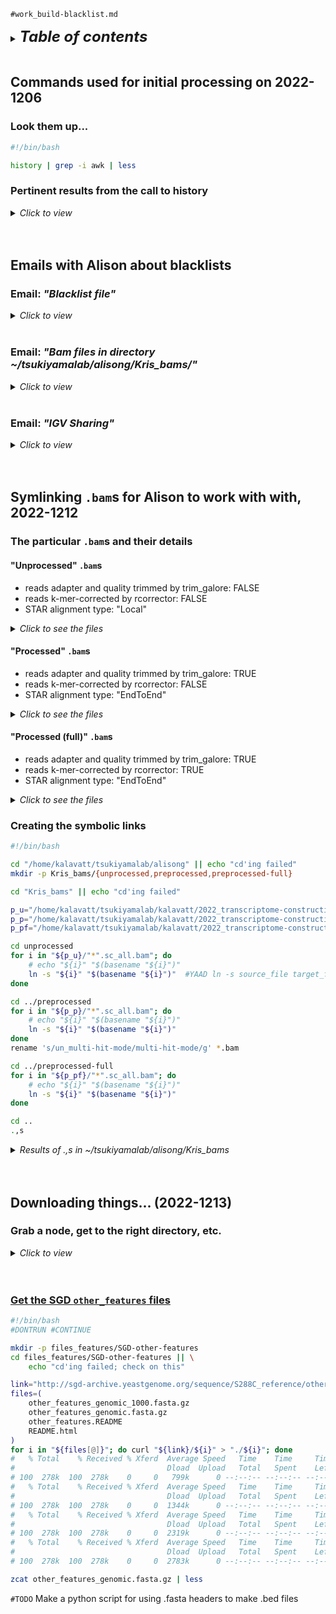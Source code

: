 
`#work_build-blacklist.md`

<details>
<summary><b><font size="+2"><i>Table of contents</i></font></b></summary>
<!-- MarkdownTOC -->

1. [Commands used for initial processing on 2022-1206](#commands-used-for-initial-processing-on-2022-1206)
	1. [Look them up...](#look-them-up)
	1. [Pertinent results from the call to history](#pertinent-results-from-the-call-to-history)
1. [Emails with Alison about blacklists](#emails-with-alison-about-blacklists)
	1. [Email: *"Blacklist file"*](#email-blacklist-file)
		1. [1: Alison → me `Monday, December 5, 2022 3:45 PM`](#1-alison-%E2%86%92-me-monday-december-5-2022-345-pm)
		1. [2: Me → Alison `Monday, December 5, 2022 at 4:05 PM`](#2-me-%E2%86%92-alison-monday-december-5-2022-at-405-pm)
		1. [3: Me → Alison `Tuesday, December 6, 2022 at 11:10 AM`](#3-me-%E2%86%92-alison-tuesday-december-6-2022-at-1110-am)
		1. [4: Me → Alison `Tuesday, December 6, 2022 11:16 AM`](#4-me-%E2%86%92-alison-tuesday-december-6-2022-1116-am)
		1. [5: Alison → me `Tuesday, December 6, 2022 11:44 AM`](#5-alison-%E2%86%92-me-tuesday-december-6-2022-1144-am)
		1. [*Note fr/Alison on what to blacklist and what to not*](#note-fralison-on-what-to-blacklist-and-what-to-not)
		1. [6: Me → Alison `Tuesday, December 6, 2022 at 11:47 AM`](#6-me-%E2%86%92-alison-tuesday-december-6-2022-at-1147-am)
		1. [7: Me → Alison `Tuesday, December 6, 2022 3:34 PM`](#7-me-%E2%86%92-alison-tuesday-december-6-2022-334-pm)
		1. [8: Alison → me `Wednesday, December 7, 2022 at 12:20 PM`](#8-alison-%E2%86%92-me-wednesday-december-7-2022-at-1220-pm)
		1. [9: Me → Alison `Wednesday, December 7, 2022 at 12:31 PM`](#9-me-%E2%86%92-alison-wednesday-december-7-2022-at-1231-pm)
		1. [10: Me → Alison `Wednesday, December 7, 2022 at 12:39 PM`](#10-me-%E2%86%92-alison-wednesday-december-7-2022-at-1239-pm)
	1. [Email: *"Bam files in directory ~/tsukiyamalab/alisong/Kris_bams/"*](#email-bam-files-in-directory-~tsukiyamalabalisongkris_bams)
		1. [1: Me → Alison `Monday, December 12, 2022 3:27 PM`](#1-me-%E2%86%92-alison-monday-december-12-2022-327-pm)
		1. [2: Alison → Me `Monday, December 12, 2022 3:42 PM`](#2-alison-%E2%86%92-me-monday-december-12-2022-342-pm)
	1. [Email: *"IGV Sharing"*](#email-igv-sharing)
		1. [1: Alison → me `Wednesday, November 23, 2022 at 4:41 PM`](#1-alison-%E2%86%92-me-wednesday-november-23-2022-at-441-pm)
1. [Symlinking `.bam`s for Alison to work with with, 2022-1212](#symlinking-bams-for-alison-to-work-with-with-2022-1212)
	1. [The particular `.bam`s and their details](#the-particular-bams-and-their-details)
		1. ["Unprocessed" `.bam`s](#unprocessed-bams)
		1. ["Processed" `.bam`s](#processed-bams)
		1. ["Processed \(full\)" `.bam`s](#processed-full-bams)
	1. [Creating the symbolic links](#creating-the-symbolic-links)
1. [Downloading things... \(2022-1213\)](#downloading-things-2022-1213)
	1. [Grab a node, get to the right directory, etc.](#grab-a-node-get-to-the-right-directory-etc)
	1. [Get the SGD `other_features` files](#get-the-sgd-other_features-files)

<!-- /MarkdownTOC -->
</details>
<br />

<a id="commands-used-for-initial-processing-on-2022-1206"></a>
## Commands used for initial processing on 2022-1206
<a id="look-them-up"></a>
### Look them up...
```bash
#!/bin/bash

history | grep -i awk | less
```

<a id="pertinent-results-from-the-call-to-history"></a>
### Pertinent results from the call to history
<details>
<summary><i>Click to view</i></summary>

```txt
32894  2022-12-06 10:49:49 cat gene_names.txt | awk -F '\t' '{ print $9 }'
32895  2022-12-06 10:50:31 cat gene_names.txt | awk -F '\t' '{ print $9 }' > gene_names.ID-field.txt
32898  2022-12-06 10:51:58 cat feature_names.ID-field.txt | awk -F ';' '{ print $2 }'
32899  2022-12-06 10:52:11 cat feature_names.ID-field.txt | awk -F ';' '{ print $2 }' | grep -v "Name="
32900  2022-12-06 10:53:17 cat feature_names.ID-field.txt | awk -F ';' '{ print $2 }' | grep -v "Name=" -
32922  2022-12-06 11:01:39 cat KA.other_features_genomic.names.ID-field.txt | awk -F ';' '{ print $2 }' | sed 's/Name=//' | head
32923  2022-12-06 11:03:18 cat KA.other_features_genomic.names.ID-field.txt | awk -F ';' '{ print $2 }' | sed 's/Name=//' | sort | uniq -c > KA.other_feature
```
</details>
<br />
<br />

<a id="emails-with-alison-about-blacklists"></a>
## Emails with Alison about blacklists
<a id="email-blacklist-file"></a>
### Email: *"Blacklist file"*
<details>
<summary><i>Click to view</i></summary>

<a id="1-alison-%E2%86%92-me-monday-december-5-2022-345-pm"></a>
#### 1: Alison → me `Monday, December 5, 2022 3:45 PM`
Hi Kris - 

You can find the .gff file for other genomics regions in `~/tsukiyamalab/alisong/annotation_files/other_regions` I downloaded the .fasta file from sgd, and then mapped it to the reference using gmap. The gff needs to be filtered to pick out the black list regions. We don't want to blacklist origins of replication or centromeres for example. Everything is labeled pretty clearly so I would just run a few quick awk scripts to filter, but I'm sure their are other ways too. Let know if you have any questions or issues. 

Here is the source for the fasta:  
[http://sgd-archive.yeastgenome.org/sequence/S288C_reference/other_features/](http://sgd-archive.yeastgenome.org/sequence/S288C_reference/other_features/)

Alison

<a id="2-me-%E2%86%92-alison-monday-december-5-2022-at-405-pm"></a>
#### 2: Me → Alison `Monday, December 5, 2022 at 4:05 PM`
Thanks, this is great!

<a id="3-me-%E2%86%92-alison-tuesday-december-6-2022-at-1110-am"></a>
#### 3: Me → Alison `Tuesday, December 6, 2022 at 11:10 AM`
Hi Alison,
 
It looks like there are 850 unique `Name=Something` features in the .gff file. Is there a quick way for me to know which to include in the blacklist and which to not? No rush at all. You can see the unique elements in `~/tsukiyamalab/alisong/annotation_files/other_regions/KA.other_features_genomic.sort-uniq-tally.txt`.
 
Also, do you think that blacklisting the telomeric repeats in this file will be enough to prevent the weird Trinity annotations we see in telomeric regions, or should we go with a complete 10-kb blacklisting of the starts and ends of chromosomes? Or perhaps both?
 
Thanks,  
Kris

<a id="4-me-%E2%86%92-alison-tuesday-december-6-2022-1116-am"></a>
#### 4: Me → Alison `Tuesday, December 6, 2022 11:16 AM`
Ah—-I temporarily forgot about Christine’s telomere annotations. I think they’re from the UCSC table browser. If they look reasonable, perhaps we can just use those in place of blanket 10-kb blacklistings...

<a id="5-alison-%E2%86%92-me-tuesday-december-6-2022-1144-am"></a>
#### 5: Alison → me `Tuesday, December 6, 2022 11:44 AM`
Hi Kris - 

Here are some notes on those region names. Let me know if you have any questions. 

Alison

<a id="note-fralison-on-what-to-blacklist-and-what-to-not"></a>
#### *Note fr/Alison on what to blacklist and what to not*
```txt
Region names. How I think we should deal with each category of region as based on how the name starts: 

ARS - Autonomously Replicating Sequence, aka origin of replication, don’t blacklist

CEN - centromere, don’t blacklist

HML/HMR - silent mating type cassette array, don’t blacklist

MATALPHA - mating type locus. We use mata instead of mat@ so this can be blacklisted. Maybe ask Toshi if it is worth adjusting the reference to the correct mating type. He will probably say no.

NTS - Non-transcribed region of the rDNA repeat, probably depleted by depletion probes but can blacklist

ORI - mitochondrial origin of replication, don’t need to blacklist

RE301 - recombination enhancer, don’t blacklist

TEL - telomere, use Christine’s

VDE - intein encoding region, don’t blacklist

Y - every yeast chromosome named as Y (yeast) A-P (chromosome 1-16, with 1 being A, and 16 being P) and L or R (left or right of centromere). Fairly sure these are all long terminal repeats of some kind and should be blacklisted.
```

<a id="6-me-%E2%86%92-alison-tuesday-december-6-2022-at-1147-am"></a>
#### 6: Me → Alison `Tuesday, December 6, 2022 at 11:47 AM`

Very clear, thanks!

<a id="7-me-%E2%86%92-alison-tuesday-december-6-2022-334-pm"></a>
#### 7: Me → Alison `Tuesday, December 6, 2022 3:34 PM`

Hi Alison,
 
This is just a rough-draft thought we can talk about when you’re back in the lab: I feel a little frightened or wary to blacklist all the LTRs since they and other REs (repetitive elements) make up parts of some genes, especially lncRNA-coding ones, and some other features like TFBS. (At least, that’s the case for mammals; I’m not up on the bio of REs in yeast, so correct me if this is incorrect.) Although I don’t know, I’m thinking that it could affect the transcripts that we build at those particular genes and features with Trinity.
 
Also, forgive my ignorance, but is Ty1 a specific RE or is it a class of REs containing a bunch of individually named REs?
 
Thanks,  
Kris

<a id="8-alison-%E2%86%92-me-wednesday-december-7-2022-at-1220-pm"></a>
#### 8: Alison → me `Wednesday, December 7, 2022 at 12:20 PM`

Thinking about this more, I think it's reasonable to make the least conservative blacklist, use that and then only go more aggressive if there are still issues a more extensive blacklist could fix. 

Alison

<a id="9-me-%E2%86%92-alison-wednesday-december-7-2022-at-1231-pm"></a>
#### 9: Me → Alison `Wednesday, December 7, 2022 at 12:31 PM`

By most conservative, do you mean all telomere regions in the file from Christine plus the stuff associated with “Y” as mentioned in the .rtf file you sent? (And possibly mat@ too?)

```txt
Y - every yeast chromosome named as Y (yeast) A-P (chromosome 1-16, with 1 being A, and 16 being P) and L or R (left or right of centromere). Fairly sure these are all long terminal repeats of some kind and should be blacklisted.
```

<a id="10-me-%E2%86%92-alison-wednesday-december-7-2022-at-1239-pm"></a>
#### 10: Me → Alison `Wednesday, December 7, 2022 at 12:39 PM`

For a least conservative version, I think we’d be good to start with just the telomere regions in Christine’s file (also, we need to confirm the source of this file and how it was generated--my initial work suggests it’s from the UCSC table browser, but I’m not yet certain about that).
 
For a more conservative version, I think we’d be good to try the regions in Christine’s file, Ty1-* sequences, and telomeric-repeat sequences.
 
For a very conservative version, I think we’d be good to try the above plus all other LTRs (or whatever each “Y” feature is).
 
In IGV, do you see any out-of-place spikes in 4tU-seq signal that look like they could be the result of non-specific alignment?
</details>
<br />

<a id="email-bam-files-in-directory-~tsukiyamalabalisongkris_bams"></a>
### Email: *"Bam files in directory ~/tsukiyamalab/alisong/Kris_bams/"*
<details>
<summary><i>Click to view</i></summary>

<a id="1-me-%E2%86%92-alison-monday-december-12-2022-327-pm"></a>
#### 1: Me → Alison `Monday, December 12, 2022 3:27 PM`
Hi Alison,

I created a subdirectory in your directory called 'Kris_bams/' ('~/tsukiyamalab/alisong/Kris_bams/'). Inside 'Kris_bams/', you can find symlinks to all of the relevant (and less or not relevant) bams.

In 'Kris_bams/', the bams are subdivided into three subdirectories:
- unprocessed/
- preprocessed/
- preprocessed-full/

On "unprocessed" bams...
- reads adapter- and quality-trimmed by trim_galore: FALSE
- reads k-mer-corrected by rcorrector: FALSE
- STAR alignment type: "Local" (allows "soft clipping")

On "preprocessed" bams...
- reads adapter- and quality-trimmed by trim_galore: TRUE
- reads k-mer-corrected by rcorrector: FALSE
- STAR alignment type: "EndToEnd" (doesn't allow "soft clipping")

On "preprocessed (full)" bams...
- reads adapter- and quality-trimmed by trim_galore: TRUE
- reads k-mer-corrected by rcorrector: TRUE
- STAR alignment type: "EndToEnd" (doesn't allow "soft clipping")

Within each of these subdirectories, you'll find bams for...
- 5781_G1_IN
- 5781_G1_IP
- 5781_Q_IN
- 5781_Q_IP
- 5782_G1_IN
- 5782_G1_IP
- 5782_Q_IN
- 5782_Q_IP

There are four of each kind
- multi-hit-mode_1000: Up to 1000 alignments are allowed/retained for a given read
- multi-hit-mode_100: Up to 100 alignments are allowed/retained for a given read
- multi-hit-mode_10: Up to 10 alignments are allowed/retained for a given read
- multi-hit-mode_1: Only 1 alignment are allowed/retained for a given read (standard; basically, "multi-hit mode" was off)

I'd start with making bigwig, etc. files for "unprocessed", "preprocessed", and "preprocessed (full)" 5781_Q_IP multi-hit-mode_1 bams (three samples). From there, you could branch out to 5782_Q_IP multi-hit-mode_1 bams (another three samples). Then maybe the same for Q_IN (another six samples)?

From there, maybe try 5781_Q_{IP,IN} multi-hit-mode_1000 and 5782_Q_{IP,IN} multi-hit-mode_1000 bams (twelve samples) to see where all the multimappers go (e.g., are they going to Ty elements?)

Thanks,  
Kris

P.S. Symbolic links stuff:
 
General pattern: `ln -s source_file target_file`
 
For example, here’s how I quickly symlinked the files to, e.g., 'Kris_bams/preprocessed-full/'
```bash
#!/bin/bash
#DONTRUN
 
pwd
# /home/kalavatt/tsukiyamalab/alisong/Kris_bams/preprocessed-full
 
p_pf="/home/kalavatt/tsukiyamalab/kalavatt/2022_transcriptome-construction/results/2022-1201/files_processed-full/bam_trim-rcor-cor_split/EndToEnd"
for i in "${p_pf}/"*".sc_all.bam"; do
       echo "Working with ${i}"
       # echo "${i}" "$(basename "${i}")"  # Test things before actually running the command
       ln -s "${i}" "$(basename "${i}")"  # Run the command when things look reasonable
       echo ""
done
```

<a id="2-alison-%E2%86%92-me-monday-december-12-2022-342-pm"></a>
#### 2: Alison → Me `Monday, December 12, 2022 3:42 PM`
Awesome! Thank you so much!

Alison
</details>
<br />

<a id="email-igv-sharing"></a>
### Email: *"IGV Sharing"*
<a id="1-alison-%E2%86%92-me-wednesday-november-23-2022-at-441-pm"></a>
<details>
<summary><i>Click to view</i></summary>

<a id="1-alison-%E2%86%92-me-wednesday-november-23-2022-at-441-pm"></a>
#### 1: Alison → me `Wednesday, November 23, 2022 at 4:41 PM`
Hi Kris - 

I have made a folder where we can easily create IGV sessions to share and compare annotation. 

It can be found at:  
`~/tsukiyamalab/alisong/Kris_IGV_Sharing`

If you go to IGV and then go file, open session, you can open the .xml file with the bigwigs and annotation files I have loaded. You could also save a new xml file with additional files, focused on a certain region or with a particular scaling. Please note all bigwigs/bams/annotation files that you want to save within a session need to be within the same folder for the .xml file to work. I made a simple one with just Q, but I imagine this folder filling up with stuff as we continue to work. Feel free to copy stuff into that folder for ease. I assume none of these files will be particularly large so duplicates should have a negligible effect on storage costs. 

Enjoy your Thanksgiving!

Alison
</details>
<br />
<br />

<a id="symlinking-bams-for-alison-to-work-with-with-2022-1212"></a>
## Symlinking `.bam`s for Alison to work with with, 2022-1212
<a id="the-particular-bams-and-their-details"></a>
### The particular `.bam`s and their details
<a id="unprocessed-bams"></a>
#### "Unprocessed" `.bam`s
- reads adapter and quality trimmed by trim_galore: FALSE
- reads k-mer-corrected by rcorrector: FALSE
- STAR alignment type: "Local"

<details>
<summary><i>Click to see the files</i></summary>

```txt
/home/kalavatt/tsukiyamalab/kalavatt/2022_transcriptome-construction/results/2022-1201/files_unprocessed/bam_split/Local/5781_G1_IN_merged.un_multi-hit-mode_1000_Local.Aligned.sortedByCoord.out.sc_all.bam
/home/kalavatt/tsukiyamalab/kalavatt/2022_transcriptome-construction/results/2022-1201/files_unprocessed/bam_split/Local/5781_G1_IN_merged.un_multi-hit-mode_100_Local.Aligned.sortedByCoord.out.sc_all.bam
/home/kalavatt/tsukiyamalab/kalavatt/2022_transcriptome-construction/results/2022-1201/files_unprocessed/bam_split/Local/5781_G1_IN_merged.un_multi-hit-mode_10_Local.Aligned.sortedByCoord.out.sc_all.bam
/home/kalavatt/tsukiyamalab/kalavatt/2022_transcriptome-construction/results/2022-1201/files_unprocessed/bam_split/Local/5781_G1_IN_merged.un_multi-hit-mode_1_Local.Aligned.sortedByCoord.out.sc_all.bam
/home/kalavatt/tsukiyamalab/kalavatt/2022_transcriptome-construction/results/2022-1201/files_unprocessed/bam_split/Local/5781_G1_IP_merged.un_multi-hit-mode_1000_Local.Aligned.sortedByCoord.out.sc_all.bam
/home/kalavatt/tsukiyamalab/kalavatt/2022_transcriptome-construction/results/2022-1201/files_unprocessed/bam_split/Local/5781_G1_IP_merged.un_multi-hit-mode_100_Local.Aligned.sortedByCoord.out.sc_all.bam
/home/kalavatt/tsukiyamalab/kalavatt/2022_transcriptome-construction/results/2022-1201/files_unprocessed/bam_split/Local/5781_G1_IP_merged.un_multi-hit-mode_10_Local.Aligned.sortedByCoord.out.sc_all.bam
/home/kalavatt/tsukiyamalab/kalavatt/2022_transcriptome-construction/results/2022-1201/files_unprocessed/bam_split/Local/5781_G1_IP_merged.un_multi-hit-mode_1_Local.Aligned.sortedByCoord.out.sc_all.bam
/home/kalavatt/tsukiyamalab/kalavatt/2022_transcriptome-construction/results/2022-1201/files_unprocessed/bam_split/Local/5781_Q_IN_merged.un_multi-hit-mode_1000_Local.Aligned.sortedByCoord.out.sc_all.bam
/home/kalavatt/tsukiyamalab/kalavatt/2022_transcriptome-construction/results/2022-1201/files_unprocessed/bam_split/Local/5781_Q_IN_merged.un_multi-hit-mode_100_Local.Aligned.sortedByCoord.out.sc_all.bam
/home/kalavatt/tsukiyamalab/kalavatt/2022_transcriptome-construction/results/2022-1201/files_unprocessed/bam_split/Local/5781_Q_IN_merged.un_multi-hit-mode_10_Local.Aligned.sortedByCoord.out.sc_all.bam
/home/kalavatt/tsukiyamalab/kalavatt/2022_transcriptome-construction/results/2022-1201/files_unprocessed/bam_split/Local/5781_Q_IN_merged.un_multi-hit-mode_1_Local.Aligned.sortedByCoord.out.sc_all.bam
/home/kalavatt/tsukiyamalab/kalavatt/2022_transcriptome-construction/results/2022-1201/files_unprocessed/bam_split/Local/5781_Q_IP_merged.un_multi-hit-mode_1000_Local.Aligned.sortedByCoord.out.sc_all.bam
/home/kalavatt/tsukiyamalab/kalavatt/2022_transcriptome-construction/results/2022-1201/files_unprocessed/bam_split/Local/5781_Q_IP_merged.un_multi-hit-mode_100_Local.Aligned.sortedByCoord.out.sc_all.bam
/home/kalavatt/tsukiyamalab/kalavatt/2022_transcriptome-construction/results/2022-1201/files_unprocessed/bam_split/Local/5781_Q_IP_merged.un_multi-hit-mode_10_Local.Aligned.sortedByCoord.out.sc_all.bam
/home/kalavatt/tsukiyamalab/kalavatt/2022_transcriptome-construction/results/2022-1201/files_unprocessed/bam_split/Local/5781_Q_IP_merged.un_multi-hit-mode_1_Local.Aligned.sortedByCoord.out.sc_all.bam
/home/kalavatt/tsukiyamalab/kalavatt/2022_transcriptome-construction/results/2022-1201/files_unprocessed/bam_split/Local/5782_G1_IN_merged.un_multi-hit-mode_1000_Local.Aligned.sortedByCoord.out.sc_all.bam
/home/kalavatt/tsukiyamalab/kalavatt/2022_transcriptome-construction/results/2022-1201/files_unprocessed/bam_split/Local/5782_G1_IN_merged.un_multi-hit-mode_100_Local.Aligned.sortedByCoord.out.sc_all.bam
/home/kalavatt/tsukiyamalab/kalavatt/2022_transcriptome-construction/results/2022-1201/files_unprocessed/bam_split/Local/5782_G1_IN_merged.un_multi-hit-mode_10_Local.Aligned.sortedByCoord.out.sc_all.bam
/home/kalavatt/tsukiyamalab/kalavatt/2022_transcriptome-construction/results/2022-1201/files_unprocessed/bam_split/Local/5782_G1_IN_merged.un_multi-hit-mode_1_Local.Aligned.sortedByCoord.out.sc_all.bam
/home/kalavatt/tsukiyamalab/kalavatt/2022_transcriptome-construction/results/2022-1201/files_unprocessed/bam_split/Local/5782_G1_IP_merged.un_multi-hit-mode_1000_Local.Aligned.sortedByCoord.out.sc_all.bam
/home/kalavatt/tsukiyamalab/kalavatt/2022_transcriptome-construction/results/2022-1201/files_unprocessed/bam_split/Local/5782_G1_IP_merged.un_multi-hit-mode_100_Local.Aligned.sortedByCoord.out.sc_all.bam
/home/kalavatt/tsukiyamalab/kalavatt/2022_transcriptome-construction/results/2022-1201/files_unprocessed/bam_split/Local/5782_G1_IP_merged.un_multi-hit-mode_10_Local.Aligned.sortedByCoord.out.sc_all.bam
/home/kalavatt/tsukiyamalab/kalavatt/2022_transcriptome-construction/results/2022-1201/files_unprocessed/bam_split/Local/5782_G1_IP_merged.un_multi-hit-mode_1_Local.Aligned.sortedByCoord.out.sc_all.bam
/home/kalavatt/tsukiyamalab/kalavatt/2022_transcriptome-construction/results/2022-1201/files_unprocessed/bam_split/Local/5782_Q_IN_merged.un_multi-hit-mode_1000_Local.Aligned.sortedByCoord.out.sc_all.bam
/home/kalavatt/tsukiyamalab/kalavatt/2022_transcriptome-construction/results/2022-1201/files_unprocessed/bam_split/Local/5782_Q_IN_merged.un_multi-hit-mode_100_Local.Aligned.sortedByCoord.out.sc_all.bam
/home/kalavatt/tsukiyamalab/kalavatt/2022_transcriptome-construction/results/2022-1201/files_unprocessed/bam_split/Local/5782_Q_IN_merged.un_multi-hit-mode_10_Local.Aligned.sortedByCoord.out.sc_all.bam
/home/kalavatt/tsukiyamalab/kalavatt/2022_transcriptome-construction/results/2022-1201/files_unprocessed/bam_split/Local/5782_Q_IN_merged.un_multi-hit-mode_1_Local.Aligned.sortedByCoord.out.sc_all.bam
/home/kalavatt/tsukiyamalab/kalavatt/2022_transcriptome-construction/results/2022-1201/files_unprocessed/bam_split/Local/5782_Q_IP_merged.un_multi-hit-mode_1000_Local.Aligned.sortedByCoord.out.sc_all.bam
/home/kalavatt/tsukiyamalab/kalavatt/2022_transcriptome-construction/results/2022-1201/files_unprocessed/bam_split/Local/5782_Q_IP_merged.un_multi-hit-mode_100_Local.Aligned.sortedByCoord.out.sc_all.bam
/home/kalavatt/tsukiyamalab/kalavatt/2022_transcriptome-construction/results/2022-1201/files_unprocessed/bam_split/Local/5782_Q_IP_merged.un_multi-hit-mode_10_Local.Aligned.sortedByCoord.out.sc_all.bam
/home/kalavatt/tsukiyamalab/kalavatt/2022_transcriptome-construction/results/2022-1201/files_unprocessed/bam_split/Local/5782_Q_IP_merged.un_multi-hit-mode_1_Local.Aligned.sortedByCoord.out.sc_all.bam
```
</details>

<a id="processed-bams"></a>
#### "Processed" `.bam`s
- reads adapter and quality trimmed by trim_galore: TRUE
- reads k-mer-corrected by rcorrector: FALSE
- STAR alignment type: "EndToEnd"

<details>
<summary><i>Click to see the files</i></summary>

```txt
/home/kalavatt/tsukiyamalab/kalavatt/2022_transcriptome-construction/results/2022-1201/files_processed/bam_trim_split/EndToEnd/5781_G1_IN_merged.trim.un_multi-hit-mode_1000_EndToEnd.Aligned.sortedByCoord.out.sc_all.bam
/home/kalavatt/tsukiyamalab/kalavatt/2022_transcriptome-construction/results/2022-1201/files_processed/bam_trim_split/EndToEnd/5781_G1_IN_merged.trim.un_multi-hit-mode_100_EndToEnd.Aligned.sortedByCoord.out.sc_all.bam
/home/kalavatt/tsukiyamalab/kalavatt/2022_transcriptome-construction/results/2022-1201/files_processed/bam_trim_split/EndToEnd/5781_G1_IN_merged.trim.un_multi-hit-mode_10_EndToEnd.Aligned.sortedByCoord.out.sc_all.bam
/home/kalavatt/tsukiyamalab/kalavatt/2022_transcriptome-construction/results/2022-1201/files_processed/bam_trim_split/EndToEnd/5781_G1_IN_merged.trim.un_multi-hit-mode_1_EndToEnd.Aligned.sortedByCoord.out.sc_all.bam
/home/kalavatt/tsukiyamalab/kalavatt/2022_transcriptome-construction/results/2022-1201/files_processed/bam_trim_split/EndToEnd/5781_G1_IP_merged.trim.un_multi-hit-mode_1000_EndToEnd.Aligned.sortedByCoord.out.sc_all.bam
/home/kalavatt/tsukiyamalab/kalavatt/2022_transcriptome-construction/results/2022-1201/files_processed/bam_trim_split/EndToEnd/5781_G1_IP_merged.trim.un_multi-hit-mode_100_EndToEnd.Aligned.sortedByCoord.out.sc_all.bam
/home/kalavatt/tsukiyamalab/kalavatt/2022_transcriptome-construction/results/2022-1201/files_processed/bam_trim_split/EndToEnd/5781_G1_IP_merged.trim.un_multi-hit-mode_10_EndToEnd.Aligned.sortedByCoord.out.sc_all.bam
/home/kalavatt/tsukiyamalab/kalavatt/2022_transcriptome-construction/results/2022-1201/files_processed/bam_trim_split/EndToEnd/5781_G1_IP_merged.trim.un_multi-hit-mode_1_EndToEnd.Aligned.sortedByCoord.out.sc_all.bam
/home/kalavatt/tsukiyamalab/kalavatt/2022_transcriptome-construction/results/2022-1201/files_processed/bam_trim_split/EndToEnd/5781_Q_IN_merged.trim.un_multi-hit-mode_1000_EndToEnd.Aligned.sortedByCoord.out.sc_all.bam
/home/kalavatt/tsukiyamalab/kalavatt/2022_transcriptome-construction/results/2022-1201/files_processed/bam_trim_split/EndToEnd/5781_Q_IN_merged.trim.un_multi-hit-mode_100_EndToEnd.Aligned.sortedByCoord.out.sc_all.bam
/home/kalavatt/tsukiyamalab/kalavatt/2022_transcriptome-construction/results/2022-1201/files_processed/bam_trim_split/EndToEnd/5781_Q_IN_merged.trim.un_multi-hit-mode_10_EndToEnd.Aligned.sortedByCoord.out.sc_all.bam
/home/kalavatt/tsukiyamalab/kalavatt/2022_transcriptome-construction/results/2022-1201/files_processed/bam_trim_split/EndToEnd/5781_Q_IN_merged.trim.un_multi-hit-mode_1_EndToEnd.Aligned.sortedByCoord.out.sc_all.bam
/home/kalavatt/tsukiyamalab/kalavatt/2022_transcriptome-construction/results/2022-1201/files_processed/bam_trim_split/EndToEnd/5781_Q_IP_merged.trim.un_multi-hit-mode_1000_EndToEnd.Aligned.sortedByCoord.out.sc_all.bam
/home/kalavatt/tsukiyamalab/kalavatt/2022_transcriptome-construction/results/2022-1201/files_processed/bam_trim_split/EndToEnd/5781_Q_IP_merged.trim.un_multi-hit-mode_100_EndToEnd.Aligned.sortedByCoord.out.sc_all.bam
/home/kalavatt/tsukiyamalab/kalavatt/2022_transcriptome-construction/results/2022-1201/files_processed/bam_trim_split/EndToEnd/5781_Q_IP_merged.trim.un_multi-hit-mode_10_EndToEnd.Aligned.sortedByCoord.out.sc_all.bam
/home/kalavatt/tsukiyamalab/kalavatt/2022_transcriptome-construction/results/2022-1201/files_processed/bam_trim_split/EndToEnd/5781_Q_IP_merged.trim.un_multi-hit-mode_1_EndToEnd.Aligned.sortedByCoord.out.sc_all.bam
/home/kalavatt/tsukiyamalab/kalavatt/2022_transcriptome-construction/results/2022-1201/files_processed/bam_trim_split/EndToEnd/5782_G1_IN_merged.trim.un_multi-hit-mode_1000_EndToEnd.Aligned.sortedByCoord.out.sc_all.bam
/home/kalavatt/tsukiyamalab/kalavatt/2022_transcriptome-construction/results/2022-1201/files_processed/bam_trim_split/EndToEnd/5782_G1_IN_merged.trim.un_multi-hit-mode_100_EndToEnd.Aligned.sortedByCoord.out.sc_all.bam
/home/kalavatt/tsukiyamalab/kalavatt/2022_transcriptome-construction/results/2022-1201/files_processed/bam_trim_split/EndToEnd/5782_G1_IN_merged.trim.un_multi-hit-mode_10_EndToEnd.Aligned.sortedByCoord.out.sc_all.bam
/home/kalavatt/tsukiyamalab/kalavatt/2022_transcriptome-construction/results/2022-1201/files_processed/bam_trim_split/EndToEnd/5782_G1_IN_merged.trim.un_multi-hit-mode_1_EndToEnd.Aligned.sortedByCoord.out.sc_all.bam
/home/kalavatt/tsukiyamalab/kalavatt/2022_transcriptome-construction/results/2022-1201/files_processed/bam_trim_split/EndToEnd/5782_G1_IP_merged.trim.un_multi-hit-mode_1000_EndToEnd.Aligned.sortedByCoord.out.sc_all.bam
/home/kalavatt/tsukiyamalab/kalavatt/2022_transcriptome-construction/results/2022-1201/files_processed/bam_trim_split/EndToEnd/5782_G1_IP_merged.trim.un_multi-hit-mode_100_EndToEnd.Aligned.sortedByCoord.out.sc_all.bam
/home/kalavatt/tsukiyamalab/kalavatt/2022_transcriptome-construction/results/2022-1201/files_processed/bam_trim_split/EndToEnd/5782_G1_IP_merged.trim.un_multi-hit-mode_10_EndToEnd.Aligned.sortedByCoord.out.sc_all.bam
/home/kalavatt/tsukiyamalab/kalavatt/2022_transcriptome-construction/results/2022-1201/files_processed/bam_trim_split/EndToEnd/5782_G1_IP_merged.trim.un_multi-hit-mode_1_EndToEnd.Aligned.sortedByCoord.out.sc_all.bam
/home/kalavatt/tsukiyamalab/kalavatt/2022_transcriptome-construction/results/2022-1201/files_processed/bam_trim_split/EndToEnd/5782_Q_IN_merged.trim.un_multi-hit-mode_1000_EndToEnd.Aligned.sortedByCoord.out.sc_all.bam
/home/kalavatt/tsukiyamalab/kalavatt/2022_transcriptome-construction/results/2022-1201/files_processed/bam_trim_split/EndToEnd/5782_Q_IN_merged.trim.un_multi-hit-mode_100_EndToEnd.Aligned.sortedByCoord.out.sc_all.bam
/home/kalavatt/tsukiyamalab/kalavatt/2022_transcriptome-construction/results/2022-1201/files_processed/bam_trim_split/EndToEnd/5782_Q_IN_merged.trim.un_multi-hit-mode_10_EndToEnd.Aligned.sortedByCoord.out.sc_all.bam
/home/kalavatt/tsukiyamalab/kalavatt/2022_transcriptome-construction/results/2022-1201/files_processed/bam_trim_split/EndToEnd/5782_Q_IN_merged.trim.un_multi-hit-mode_1_EndToEnd.Aligned.sortedByCoord.out.sc_all.bam
/home/kalavatt/tsukiyamalab/kalavatt/2022_transcriptome-construction/results/2022-1201/files_processed/bam_trim_split/EndToEnd/5782_Q_IP_merged.trim.un_multi-hit-mode_1000_EndToEnd.Aligned.sortedByCoord.out.sc_all.bam
/home/kalavatt/tsukiyamalab/kalavatt/2022_transcriptome-construction/results/2022-1201/files_processed/bam_trim_split/EndToEnd/5782_Q_IP_merged.trim.un_multi-hit-mode_100_EndToEnd.Aligned.sortedByCoord.out.sc_all.bam
/home/kalavatt/tsukiyamalab/kalavatt/2022_transcriptome-construction/results/2022-1201/files_processed/bam_trim_split/EndToEnd/5782_Q_IP_merged.trim.un_multi-hit-mode_10_EndToEnd.Aligned.sortedByCoord.out.sc_all.bam
/home/kalavatt/tsukiyamalab/kalavatt/2022_transcriptome-construction/results/2022-1201/files_processed/bam_trim_split/EndToEnd/5782_Q_IP_merged.trim.un_multi-hit-mode_1_EndToEnd.Aligned.sortedByCoord.out.sc_all.bam
```
</details>

<a id="processed-full-bams"></a>
#### "Processed (full)" `.bam`s
- reads adapter and quality trimmed by trim_galore: TRUE
- reads k-mer-corrected by rcorrector: TRUE
- STAR alignment type: "EndToEnd"

<details>
<summary><i>Click to see the files</i></summary>

```txt
/home/kalavatt/tsukiyamalab/kalavatt/2022_transcriptome-construction/results/2022-1201/files_processed-full/bam_trim-rcor-cor_split/EndToEnd/5781_G1_IN_merged.trim-rcor.multi-hit-mode_1000_EndToEnd.Aligned.sortedByCoord.out.sc_all.bam
/home/kalavatt/tsukiyamalab/kalavatt/2022_transcriptome-construction/results/2022-1201/files_processed-full/bam_trim-rcor-cor_split/EndToEnd/5781_G1_IN_merged.trim-rcor.multi-hit-mode_100_EndToEnd.Aligned.sortedByCoord.out.sc_all.bam
/home/kalavatt/tsukiyamalab/kalavatt/2022_transcriptome-construction/results/2022-1201/files_processed-full/bam_trim-rcor-cor_split/EndToEnd/5781_G1_IN_merged.trim-rcor.multi-hit-mode_10_EndToEnd.Aligned.sortedByCoord.out.sc_all.bam
/home/kalavatt/tsukiyamalab/kalavatt/2022_transcriptome-construction/results/2022-1201/files_processed-full/bam_trim-rcor-cor_split/EndToEnd/5781_G1_IN_merged.trim-rcor.multi-hit-mode_1_EndToEnd.Aligned.sortedByCoord.out.sc_all.bam
/home/kalavatt/tsukiyamalab/kalavatt/2022_transcriptome-construction/results/2022-1201/files_processed-full/bam_trim-rcor-cor_split/EndToEnd/5781_G1_IP_merged.trim-rcor.multi-hit-mode_1000_EndToEnd.Aligned.sortedByCoord.out.sc_all.bam
/home/kalavatt/tsukiyamalab/kalavatt/2022_transcriptome-construction/results/2022-1201/files_processed-full/bam_trim-rcor-cor_split/EndToEnd/5781_G1_IP_merged.trim-rcor.multi-hit-mode_100_EndToEnd.Aligned.sortedByCoord.out.sc_all.bam
/home/kalavatt/tsukiyamalab/kalavatt/2022_transcriptome-construction/results/2022-1201/files_processed-full/bam_trim-rcor-cor_split/EndToEnd/5781_G1_IP_merged.trim-rcor.multi-hit-mode_10_EndToEnd.Aligned.sortedByCoord.out.sc_all.bam
/home/kalavatt/tsukiyamalab/kalavatt/2022_transcriptome-construction/results/2022-1201/files_processed-full/bam_trim-rcor-cor_split/EndToEnd/5781_G1_IP_merged.trim-rcor.multi-hit-mode_1_EndToEnd.Aligned.sortedByCoord.out.sc_all.bam
/home/kalavatt/tsukiyamalab/kalavatt/2022_transcriptome-construction/results/2022-1201/files_processed-full/bam_trim-rcor-cor_split/EndToEnd/5781_Q_IN_merged.trim-rcor.multi-hit-mode_1000_EndToEnd.Aligned.sortedByCoord.out.sc_all.bam
/home/kalavatt/tsukiyamalab/kalavatt/2022_transcriptome-construction/results/2022-1201/files_processed-full/bam_trim-rcor-cor_split/EndToEnd/5781_Q_IN_merged.trim-rcor.multi-hit-mode_100_EndToEnd.Aligned.sortedByCoord.out.sc_all.bam
/home/kalavatt/tsukiyamalab/kalavatt/2022_transcriptome-construction/results/2022-1201/files_processed-full/bam_trim-rcor-cor_split/EndToEnd/5781_Q_IN_merged.trim-rcor.multi-hit-mode_10_EndToEnd.Aligned.sortedByCoord.out.sc_all.bam
/home/kalavatt/tsukiyamalab/kalavatt/2022_transcriptome-construction/results/2022-1201/files_processed-full/bam_trim-rcor-cor_split/EndToEnd/5781_Q_IN_merged.trim-rcor.multi-hit-mode_1_EndToEnd.Aligned.sortedByCoord.out.sc_all.bam
/home/kalavatt/tsukiyamalab/kalavatt/2022_transcriptome-construction/results/2022-1201/files_processed-full/bam_trim-rcor-cor_split/EndToEnd/5781_Q_IP_merged.trim-rcor.multi-hit-mode_1000_EndToEnd.Aligned.sortedByCoord.out.sc_all.bam
/home/kalavatt/tsukiyamalab/kalavatt/2022_transcriptome-construction/results/2022-1201/files_processed-full/bam_trim-rcor-cor_split/EndToEnd/5781_Q_IP_merged.trim-rcor.multi-hit-mode_100_EndToEnd.Aligned.sortedByCoord.out.sc_all.bam
/home/kalavatt/tsukiyamalab/kalavatt/2022_transcriptome-construction/results/2022-1201/files_processed-full/bam_trim-rcor-cor_split/EndToEnd/5781_Q_IP_merged.trim-rcor.multi-hit-mode_10_EndToEnd.Aligned.sortedByCoord.out.sc_all.bam
/home/kalavatt/tsukiyamalab/kalavatt/2022_transcriptome-construction/results/2022-1201/files_processed-full/bam_trim-rcor-cor_split/EndToEnd/5781_Q_IP_merged.trim-rcor.multi-hit-mode_1_EndToEnd.Aligned.sortedByCoord.out.sc_all.bam
/home/kalavatt/tsukiyamalab/kalavatt/2022_transcriptome-construction/results/2022-1201/files_processed-full/bam_trim-rcor-cor_split/EndToEnd/5782_G1_IN_merged.trim-rcor.multi-hit-mode_1000_EndToEnd.Aligned.sortedByCoord.out.sc_all.bam
/home/kalavatt/tsukiyamalab/kalavatt/2022_transcriptome-construction/results/2022-1201/files_processed-full/bam_trim-rcor-cor_split/EndToEnd/5782_G1_IN_merged.trim-rcor.multi-hit-mode_100_EndToEnd.Aligned.sortedByCoord.out.sc_all.bam
/home/kalavatt/tsukiyamalab/kalavatt/2022_transcriptome-construction/results/2022-1201/files_processed-full/bam_trim-rcor-cor_split/EndToEnd/5782_G1_IN_merged.trim-rcor.multi-hit-mode_10_EndToEnd.Aligned.sortedByCoord.out.sc_all.bam
/home/kalavatt/tsukiyamalab/kalavatt/2022_transcriptome-construction/results/2022-1201/files_processed-full/bam_trim-rcor-cor_split/EndToEnd/5782_G1_IN_merged.trim-rcor.multi-hit-mode_1_EndToEnd.Aligned.sortedByCoord.out.sc_all.bam
/home/kalavatt/tsukiyamalab/kalavatt/2022_transcriptome-construction/results/2022-1201/files_processed-full/bam_trim-rcor-cor_split/EndToEnd/5782_G1_IP_merged.trim-rcor.multi-hit-mode_1000_EndToEnd.Aligned.sortedByCoord.out.sc_all.bam
/home/kalavatt/tsukiyamalab/kalavatt/2022_transcriptome-construction/results/2022-1201/files_processed-full/bam_trim-rcor-cor_split/EndToEnd/5782_G1_IP_merged.trim-rcor.multi-hit-mode_100_EndToEnd.Aligned.sortedByCoord.out.sc_all.bam
/home/kalavatt/tsukiyamalab/kalavatt/2022_transcriptome-construction/results/2022-1201/files_processed-full/bam_trim-rcor-cor_split/EndToEnd/5782_G1_IP_merged.trim-rcor.multi-hit-mode_10_EndToEnd.Aligned.sortedByCoord.out.sc_all.bam
/home/kalavatt/tsukiyamalab/kalavatt/2022_transcriptome-construction/results/2022-1201/files_processed-full/bam_trim-rcor-cor_split/EndToEnd/5782_G1_IP_merged.trim-rcor.multi-hit-mode_1_EndToEnd.Aligned.sortedByCoord.out.sc_all.bam
/home/kalavatt/tsukiyamalab/kalavatt/2022_transcriptome-construction/results/2022-1201/files_processed-full/bam_trim-rcor-cor_split/EndToEnd/5782_Q_IN_merged.trim-rcor.multi-hit-mode_1000_EndToEnd.Aligned.sortedByCoord.out.sc_all.bam
/home/kalavatt/tsukiyamalab/kalavatt/2022_transcriptome-construction/results/2022-1201/files_processed-full/bam_trim-rcor-cor_split/EndToEnd/5782_Q_IN_merged.trim-rcor.multi-hit-mode_100_EndToEnd.Aligned.sortedByCoord.out.sc_all.bam
/home/kalavatt/tsukiyamalab/kalavatt/2022_transcriptome-construction/results/2022-1201/files_processed-full/bam_trim-rcor-cor_split/EndToEnd/5782_Q_IN_merged.trim-rcor.multi-hit-mode_10_EndToEnd.Aligned.sortedByCoord.out.sc_all.bam
/home/kalavatt/tsukiyamalab/kalavatt/2022_transcriptome-construction/results/2022-1201/files_processed-full/bam_trim-rcor-cor_split/EndToEnd/5782_Q_IN_merged.trim-rcor.multi-hit-mode_1_EndToEnd.Aligned.sortedByCoord.out.sc_all.bam
/home/kalavatt/tsukiyamalab/kalavatt/2022_transcriptome-construction/results/2022-1201/files_processed-full/bam_trim-rcor-cor_split/EndToEnd/5782_Q_IP_merged.trim-rcor.multi-hit-mode_1000_EndToEnd.Aligned.sortedByCoord.out.sc_all.bam
/home/kalavatt/tsukiyamalab/kalavatt/2022_transcriptome-construction/results/2022-1201/files_processed-full/bam_trim-rcor-cor_split/EndToEnd/5782_Q_IP_merged.trim-rcor.multi-hit-mode_100_EndToEnd.Aligned.sortedByCoord.out.sc_all.bam
/home/kalavatt/tsukiyamalab/kalavatt/2022_transcriptome-construction/results/2022-1201/files_processed-full/bam_trim-rcor-cor_split/EndToEnd/5782_Q_IP_merged.trim-rcor.multi-hit-mode_10_EndToEnd.Aligned.sortedByCoord.out.sc_all.bam
/home/kalavatt/tsukiyamalab/kalavatt/2022_transcriptome-construction/results/2022-1201/files_processed-full/bam_trim-rcor-cor_split/EndToEnd/5782_Q_IP_merged.trim-rcor.multi-hit-mode_1_EndToEnd.Aligned.sortedByCoord.out.sc_all.bam
```
</details>

<a id="creating-the-symbolic-links"></a>
### Creating the symbolic links
```bash
#!/bin/bash

cd "/home/kalavatt/tsukiyamalab/alisong" || echo "cd'ing failed"
mkdir -p Kris_bams/{unprocessed,preprocessed,preprocessed-full}

cd "Kris_bams" || echo "cd'ing failed"

p_u="/home/kalavatt/tsukiyamalab/kalavatt/2022_transcriptome-construction/results/2022-1201/files_unprocessed/bam_split/Local"
p_p="/home/kalavatt/tsukiyamalab/kalavatt/2022_transcriptome-construction/results/2022-1201/files_processed/bam_trim_split/EndToEnd"
p_pf="/home/kalavatt/tsukiyamalab/kalavatt/2022_transcriptome-construction/results/2022-1201/files_processed-full/bam_trim-rcor-cor_split/EndToEnd"

cd unprocessed
for i in "${p_u}/"*".sc_all.bam"; do
	# echo "${i}" "$(basename "${i}")"
	ln -s "${i}" "$(basename "${i}")"  #YAAD ln -s source_file target_file
done

cd ../preprocessed
for i in "${p_p}/"*".sc_all.bam"; do
	# echo "${i}" "$(basename "${i}")"
	ln -s "${i}" "$(basename "${i}")"
done
rename 's/un_multi-hit-mode/multi-hit-mode/g' *.bam

cd ../preprocessed-full
for i in "${p_pf}/"*".sc_all.bam"; do
	# echo "${i}" "$(basename "${i}")"
	ln -s "${i}" "$(basename "${i}")"
done

cd ..
.,s
```

<details>
<summary><i>Results of .,s in ~/tsukiyamalab/alisong/Kris_bams </i></summary>

```txt
./preprocessed:
total 972K
drwxrws--- 2 kalavatt 3.3K Dec 12 14:58 ./
drwxrws--- 5 kalavatt   94 Dec 12 14:51 ../
lrwxrwxrwx 1 kalavatt  218 Dec 12 14:57 5781_G1_IN_merged.trim.multi-hit-mode_1000_EndToEnd.Aligned.sortedByCoord.out.sc_all.bam -> /home/kalavatt/tsukiyamalab/kalavatt/2022_transcriptome-construction/results/2022-1201/files_processed/bam_trim_split/EndToEnd/5781_G1_IN_merged.trim.un_multi-hit-mode_1000_EndToEnd.Aligned.sortedByCoord.out.sc_all.bam
lrwxrwxrwx 1 kalavatt  217 Dec 12 14:57 5781_G1_IN_merged.trim.multi-hit-mode_100_EndToEnd.Aligned.sortedByCoord.out.sc_all.bam -> /home/kalavatt/tsukiyamalab/kalavatt/2022_transcriptome-construction/results/2022-1201/files_processed/bam_trim_split/EndToEnd/5781_G1_IN_merged.trim.un_multi-hit-mode_100_EndToEnd.Aligned.sortedByCoord.out.sc_all.bam
lrwxrwxrwx 1 kalavatt  216 Dec 12 14:57 5781_G1_IN_merged.trim.multi-hit-mode_10_EndToEnd.Aligned.sortedByCoord.out.sc_all.bam -> /home/kalavatt/tsukiyamalab/kalavatt/2022_transcriptome-construction/results/2022-1201/files_processed/bam_trim_split/EndToEnd/5781_G1_IN_merged.trim.un_multi-hit-mode_10_EndToEnd.Aligned.sortedByCoord.out.sc_all.bam
lrwxrwxrwx 1 kalavatt  215 Dec 12 14:57 5781_G1_IN_merged.trim.multi-hit-mode_1_EndToEnd.Aligned.sortedByCoord.out.sc_all.bam -> /home/kalavatt/tsukiyamalab/kalavatt/2022_transcriptome-construction/results/2022-1201/files_processed/bam_trim_split/EndToEnd/5781_G1_IN_merged.trim.un_multi-hit-mode_1_EndToEnd.Aligned.sortedByCoord.out.sc_all.bam
lrwxrwxrwx 1 kalavatt  218 Dec 12 14:57 5781_G1_IP_merged.trim.multi-hit-mode_1000_EndToEnd.Aligned.sortedByCoord.out.sc_all.bam -> /home/kalavatt/tsukiyamalab/kalavatt/2022_transcriptome-construction/results/2022-1201/files_processed/bam_trim_split/EndToEnd/5781_G1_IP_merged.trim.un_multi-hit-mode_1000_EndToEnd.Aligned.sortedByCoord.out.sc_all.bam
lrwxrwxrwx 1 kalavatt  217 Dec 12 14:57 5781_G1_IP_merged.trim.multi-hit-mode_100_EndToEnd.Aligned.sortedByCoord.out.sc_all.bam -> /home/kalavatt/tsukiyamalab/kalavatt/2022_transcriptome-construction/results/2022-1201/files_processed/bam_trim_split/EndToEnd/5781_G1_IP_merged.trim.un_multi-hit-mode_100_EndToEnd.Aligned.sortedByCoord.out.sc_all.bam
lrwxrwxrwx 1 kalavatt  216 Dec 12 14:57 5781_G1_IP_merged.trim.multi-hit-mode_10_EndToEnd.Aligned.sortedByCoord.out.sc_all.bam -> /home/kalavatt/tsukiyamalab/kalavatt/2022_transcriptome-construction/results/2022-1201/files_processed/bam_trim_split/EndToEnd/5781_G1_IP_merged.trim.un_multi-hit-mode_10_EndToEnd.Aligned.sortedByCoord.out.sc_all.bam
lrwxrwxrwx 1 kalavatt  215 Dec 12 14:57 5781_G1_IP_merged.trim.multi-hit-mode_1_EndToEnd.Aligned.sortedByCoord.out.sc_all.bam -> /home/kalavatt/tsukiyamalab/kalavatt/2022_transcriptome-construction/results/2022-1201/files_processed/bam_trim_split/EndToEnd/5781_G1_IP_merged.trim.un_multi-hit-mode_1_EndToEnd.Aligned.sortedByCoord.out.sc_all.bam
lrwxrwxrwx 1 kalavatt  217 Dec 12 14:57 5781_Q_IN_merged.trim.multi-hit-mode_1000_EndToEnd.Aligned.sortedByCoord.out.sc_all.bam -> /home/kalavatt/tsukiyamalab/kalavatt/2022_transcriptome-construction/results/2022-1201/files_processed/bam_trim_split/EndToEnd/5781_Q_IN_merged.trim.un_multi-hit-mode_1000_EndToEnd.Aligned.sortedByCoord.out.sc_all.bam
lrwxrwxrwx 1 kalavatt  216 Dec 12 14:57 5781_Q_IN_merged.trim.multi-hit-mode_100_EndToEnd.Aligned.sortedByCoord.out.sc_all.bam -> /home/kalavatt/tsukiyamalab/kalavatt/2022_transcriptome-construction/results/2022-1201/files_processed/bam_trim_split/EndToEnd/5781_Q_IN_merged.trim.un_multi-hit-mode_100_EndToEnd.Aligned.sortedByCoord.out.sc_all.bam
lrwxrwxrwx 1 kalavatt  215 Dec 12 14:57 5781_Q_IN_merged.trim.multi-hit-mode_10_EndToEnd.Aligned.sortedByCoord.out.sc_all.bam -> /home/kalavatt/tsukiyamalab/kalavatt/2022_transcriptome-construction/results/2022-1201/files_processed/bam_trim_split/EndToEnd/5781_Q_IN_merged.trim.un_multi-hit-mode_10_EndToEnd.Aligned.sortedByCoord.out.sc_all.bam
lrwxrwxrwx 1 kalavatt  214 Dec 12 14:57 5781_Q_IN_merged.trim.multi-hit-mode_1_EndToEnd.Aligned.sortedByCoord.out.sc_all.bam -> /home/kalavatt/tsukiyamalab/kalavatt/2022_transcriptome-construction/results/2022-1201/files_processed/bam_trim_split/EndToEnd/5781_Q_IN_merged.trim.un_multi-hit-mode_1_EndToEnd.Aligned.sortedByCoord.out.sc_all.bam
lrwxrwxrwx 1 kalavatt  217 Dec 12 14:57 5781_Q_IP_merged.trim.multi-hit-mode_1000_EndToEnd.Aligned.sortedByCoord.out.sc_all.bam -> /home/kalavatt/tsukiyamalab/kalavatt/2022_transcriptome-construction/results/2022-1201/files_processed/bam_trim_split/EndToEnd/5781_Q_IP_merged.trim.un_multi-hit-mode_1000_EndToEnd.Aligned.sortedByCoord.out.sc_all.bam
lrwxrwxrwx 1 kalavatt  216 Dec 12 14:57 5781_Q_IP_merged.trim.multi-hit-mode_100_EndToEnd.Aligned.sortedByCoord.out.sc_all.bam -> /home/kalavatt/tsukiyamalab/kalavatt/2022_transcriptome-construction/results/2022-1201/files_processed/bam_trim_split/EndToEnd/5781_Q_IP_merged.trim.un_multi-hit-mode_100_EndToEnd.Aligned.sortedByCoord.out.sc_all.bam
lrwxrwxrwx 1 kalavatt  215 Dec 12 14:57 5781_Q_IP_merged.trim.multi-hit-mode_10_EndToEnd.Aligned.sortedByCoord.out.sc_all.bam -> /home/kalavatt/tsukiyamalab/kalavatt/2022_transcriptome-construction/results/2022-1201/files_processed/bam_trim_split/EndToEnd/5781_Q_IP_merged.trim.un_multi-hit-mode_10_EndToEnd.Aligned.sortedByCoord.out.sc_all.bam
lrwxrwxrwx 1 kalavatt  214 Dec 12 14:57 5781_Q_IP_merged.trim.multi-hit-mode_1_EndToEnd.Aligned.sortedByCoord.out.sc_all.bam -> /home/kalavatt/tsukiyamalab/kalavatt/2022_transcriptome-construction/results/2022-1201/files_processed/bam_trim_split/EndToEnd/5781_Q_IP_merged.trim.un_multi-hit-mode_1_EndToEnd.Aligned.sortedByCoord.out.sc_all.bam
lrwxrwxrwx 1 kalavatt  218 Dec 12 14:57 5782_G1_IN_merged.trim.multi-hit-mode_1000_EndToEnd.Aligned.sortedByCoord.out.sc_all.bam -> /home/kalavatt/tsukiyamalab/kalavatt/2022_transcriptome-construction/results/2022-1201/files_processed/bam_trim_split/EndToEnd/5782_G1_IN_merged.trim.un_multi-hit-mode_1000_EndToEnd.Aligned.sortedByCoord.out.sc_all.bam
lrwxrwxrwx 1 kalavatt  217 Dec 12 14:57 5782_G1_IN_merged.trim.multi-hit-mode_100_EndToEnd.Aligned.sortedByCoord.out.sc_all.bam -> /home/kalavatt/tsukiyamalab/kalavatt/2022_transcriptome-construction/results/2022-1201/files_processed/bam_trim_split/EndToEnd/5782_G1_IN_merged.trim.un_multi-hit-mode_100_EndToEnd.Aligned.sortedByCoord.out.sc_all.bam
lrwxrwxrwx 1 kalavatt  216 Dec 12 14:57 5782_G1_IN_merged.trim.multi-hit-mode_10_EndToEnd.Aligned.sortedByCoord.out.sc_all.bam -> /home/kalavatt/tsukiyamalab/kalavatt/2022_transcriptome-construction/results/2022-1201/files_processed/bam_trim_split/EndToEnd/5782_G1_IN_merged.trim.un_multi-hit-mode_10_EndToEnd.Aligned.sortedByCoord.out.sc_all.bam
lrwxrwxrwx 1 kalavatt  215 Dec 12 14:57 5782_G1_IN_merged.trim.multi-hit-mode_1_EndToEnd.Aligned.sortedByCoord.out.sc_all.bam -> /home/kalavatt/tsukiyamalab/kalavatt/2022_transcriptome-construction/results/2022-1201/files_processed/bam_trim_split/EndToEnd/5782_G1_IN_merged.trim.un_multi-hit-mode_1_EndToEnd.Aligned.sortedByCoord.out.sc_all.bam
lrwxrwxrwx 1 kalavatt  218 Dec 12 14:57 5782_G1_IP_merged.trim.multi-hit-mode_1000_EndToEnd.Aligned.sortedByCoord.out.sc_all.bam -> /home/kalavatt/tsukiyamalab/kalavatt/2022_transcriptome-construction/results/2022-1201/files_processed/bam_trim_split/EndToEnd/5782_G1_IP_merged.trim.un_multi-hit-mode_1000_EndToEnd.Aligned.sortedByCoord.out.sc_all.bam
lrwxrwxrwx 1 kalavatt  217 Dec 12 14:57 5782_G1_IP_merged.trim.multi-hit-mode_100_EndToEnd.Aligned.sortedByCoord.out.sc_all.bam -> /home/kalavatt/tsukiyamalab/kalavatt/2022_transcriptome-construction/results/2022-1201/files_processed/bam_trim_split/EndToEnd/5782_G1_IP_merged.trim.un_multi-hit-mode_100_EndToEnd.Aligned.sortedByCoord.out.sc_all.bam
lrwxrwxrwx 1 kalavatt  216 Dec 12 14:57 5782_G1_IP_merged.trim.multi-hit-mode_10_EndToEnd.Aligned.sortedByCoord.out.sc_all.bam -> /home/kalavatt/tsukiyamalab/kalavatt/2022_transcriptome-construction/results/2022-1201/files_processed/bam_trim_split/EndToEnd/5782_G1_IP_merged.trim.un_multi-hit-mode_10_EndToEnd.Aligned.sortedByCoord.out.sc_all.bam
lrwxrwxrwx 1 kalavatt  215 Dec 12 14:57 5782_G1_IP_merged.trim.multi-hit-mode_1_EndToEnd.Aligned.sortedByCoord.out.sc_all.bam -> /home/kalavatt/tsukiyamalab/kalavatt/2022_transcriptome-construction/results/2022-1201/files_processed/bam_trim_split/EndToEnd/5782_G1_IP_merged.trim.un_multi-hit-mode_1_EndToEnd.Aligned.sortedByCoord.out.sc_all.bam
lrwxrwxrwx 1 kalavatt  217 Dec 12 14:57 5782_Q_IN_merged.trim.multi-hit-mode_1000_EndToEnd.Aligned.sortedByCoord.out.sc_all.bam -> /home/kalavatt/tsukiyamalab/kalavatt/2022_transcriptome-construction/results/2022-1201/files_processed/bam_trim_split/EndToEnd/5782_Q_IN_merged.trim.un_multi-hit-mode_1000_EndToEnd.Aligned.sortedByCoord.out.sc_all.bam
lrwxrwxrwx 1 kalavatt  216 Dec 12 14:57 5782_Q_IN_merged.trim.multi-hit-mode_100_EndToEnd.Aligned.sortedByCoord.out.sc_all.bam -> /home/kalavatt/tsukiyamalab/kalavatt/2022_transcriptome-construction/results/2022-1201/files_processed/bam_trim_split/EndToEnd/5782_Q_IN_merged.trim.un_multi-hit-mode_100_EndToEnd.Aligned.sortedByCoord.out.sc_all.bam
lrwxrwxrwx 1 kalavatt  215 Dec 12 14:57 5782_Q_IN_merged.trim.multi-hit-mode_10_EndToEnd.Aligned.sortedByCoord.out.sc_all.bam -> /home/kalavatt/tsukiyamalab/kalavatt/2022_transcriptome-construction/results/2022-1201/files_processed/bam_trim_split/EndToEnd/5782_Q_IN_merged.trim.un_multi-hit-mode_10_EndToEnd.Aligned.sortedByCoord.out.sc_all.bam
lrwxrwxrwx 1 kalavatt  214 Dec 12 14:57 5782_Q_IN_merged.trim.multi-hit-mode_1_EndToEnd.Aligned.sortedByCoord.out.sc_all.bam -> /home/kalavatt/tsukiyamalab/kalavatt/2022_transcriptome-construction/results/2022-1201/files_processed/bam_trim_split/EndToEnd/5782_Q_IN_merged.trim.un_multi-hit-mode_1_EndToEnd.Aligned.sortedByCoord.out.sc_all.bam
lrwxrwxrwx 1 kalavatt  217 Dec 12 14:57 5782_Q_IP_merged.trim.multi-hit-mode_1000_EndToEnd.Aligned.sortedByCoord.out.sc_all.bam -> /home/kalavatt/tsukiyamalab/kalavatt/2022_transcriptome-construction/results/2022-1201/files_processed/bam_trim_split/EndToEnd/5782_Q_IP_merged.trim.un_multi-hit-mode_1000_EndToEnd.Aligned.sortedByCoord.out.sc_all.bam
lrwxrwxrwx 1 kalavatt  216 Dec 12 14:57 5782_Q_IP_merged.trim.multi-hit-mode_100_EndToEnd.Aligned.sortedByCoord.out.sc_all.bam -> /home/kalavatt/tsukiyamalab/kalavatt/2022_transcriptome-construction/results/2022-1201/files_processed/bam_trim_split/EndToEnd/5782_Q_IP_merged.trim.un_multi-hit-mode_100_EndToEnd.Aligned.sortedByCoord.out.sc_all.bam
lrwxrwxrwx 1 kalavatt  215 Dec 12 14:57 5782_Q_IP_merged.trim.multi-hit-mode_10_EndToEnd.Aligned.sortedByCoord.out.sc_all.bam -> /home/kalavatt/tsukiyamalab/kalavatt/2022_transcriptome-construction/results/2022-1201/files_processed/bam_trim_split/EndToEnd/5782_Q_IP_merged.trim.un_multi-hit-mode_10_EndToEnd.Aligned.sortedByCoord.out.sc_all.bam
lrwxrwxrwx 1 kalavatt  214 Dec 12 14:57 5782_Q_IP_merged.trim.multi-hit-mode_1_EndToEnd.Aligned.sortedByCoord.out.sc_all.bam -> /home/kalavatt/tsukiyamalab/kalavatt/2022_transcriptome-construction/results/2022-1201/files_processed/bam_trim_split/EndToEnd/5782_Q_IP_merged.trim.un_multi-hit-mode_1_EndToEnd.Aligned.sortedByCoord.out.sc_all.bam

./preprocessed-full:
total 1002K
drwxrws--- 2 kalavatt 3.5K Dec 12 14:59 ./
drwxrws--- 5 kalavatt   94 Dec 12 14:51 ../
lrwxrwxrwx 1 kalavatt  234 Dec 12 14:59 5781_G1_IN_merged.trim-rcor.multi-hit-mode_1000_EndToEnd.Aligned.sortedByCoord.out.sc_all.bam -> /home/kalavatt/tsukiyamalab/kalavatt/2022_transcriptome-construction/results/2022-1201/files_processed-full/bam_trim-rcor-cor_split/EndToEnd/5781_G1_IN_merged.trim-rcor.multi-hit-mode_1000_EndToEnd.Aligned.sortedByCoord.out.sc_all.bam
lrwxrwxrwx 1 kalavatt  233 Dec 12 14:59 5781_G1_IN_merged.trim-rcor.multi-hit-mode_100_EndToEnd.Aligned.sortedByCoord.out.sc_all.bam -> /home/kalavatt/tsukiyamalab/kalavatt/2022_transcriptome-construction/results/2022-1201/files_processed-full/bam_trim-rcor-cor_split/EndToEnd/5781_G1_IN_merged.trim-rcor.multi-hit-mode_100_EndToEnd.Aligned.sortedByCoord.out.sc_all.bam
lrwxrwxrwx 1 kalavatt  232 Dec 12 14:59 5781_G1_IN_merged.trim-rcor.multi-hit-mode_10_EndToEnd.Aligned.sortedByCoord.out.sc_all.bam -> /home/kalavatt/tsukiyamalab/kalavatt/2022_transcriptome-construction/results/2022-1201/files_processed-full/bam_trim-rcor-cor_split/EndToEnd/5781_G1_IN_merged.trim-rcor.multi-hit-mode_10_EndToEnd.Aligned.sortedByCoord.out.sc_all.bam
lrwxrwxrwx 1 kalavatt  231 Dec 12 14:59 5781_G1_IN_merged.trim-rcor.multi-hit-mode_1_EndToEnd.Aligned.sortedByCoord.out.sc_all.bam -> /home/kalavatt/tsukiyamalab/kalavatt/2022_transcriptome-construction/results/2022-1201/files_processed-full/bam_trim-rcor-cor_split/EndToEnd/5781_G1_IN_merged.trim-rcor.multi-hit-mode_1_EndToEnd.Aligned.sortedByCoord.out.sc_all.bam
lrwxrwxrwx 1 kalavatt  234 Dec 12 14:59 5781_G1_IP_merged.trim-rcor.multi-hit-mode_1000_EndToEnd.Aligned.sortedByCoord.out.sc_all.bam -> /home/kalavatt/tsukiyamalab/kalavatt/2022_transcriptome-construction/results/2022-1201/files_processed-full/bam_trim-rcor-cor_split/EndToEnd/5781_G1_IP_merged.trim-rcor.multi-hit-mode_1000_EndToEnd.Aligned.sortedByCoord.out.sc_all.bam
lrwxrwxrwx 1 kalavatt  233 Dec 12 14:59 5781_G1_IP_merged.trim-rcor.multi-hit-mode_100_EndToEnd.Aligned.sortedByCoord.out.sc_all.bam -> /home/kalavatt/tsukiyamalab/kalavatt/2022_transcriptome-construction/results/2022-1201/files_processed-full/bam_trim-rcor-cor_split/EndToEnd/5781_G1_IP_merged.trim-rcor.multi-hit-mode_100_EndToEnd.Aligned.sortedByCoord.out.sc_all.bam
lrwxrwxrwx 1 kalavatt  232 Dec 12 14:59 5781_G1_IP_merged.trim-rcor.multi-hit-mode_10_EndToEnd.Aligned.sortedByCoord.out.sc_all.bam -> /home/kalavatt/tsukiyamalab/kalavatt/2022_transcriptome-construction/results/2022-1201/files_processed-full/bam_trim-rcor-cor_split/EndToEnd/5781_G1_IP_merged.trim-rcor.multi-hit-mode_10_EndToEnd.Aligned.sortedByCoord.out.sc_all.bam
lrwxrwxrwx 1 kalavatt  231 Dec 12 14:59 5781_G1_IP_merged.trim-rcor.multi-hit-mode_1_EndToEnd.Aligned.sortedByCoord.out.sc_all.bam -> /home/kalavatt/tsukiyamalab/kalavatt/2022_transcriptome-construction/results/2022-1201/files_processed-full/bam_trim-rcor-cor_split/EndToEnd/5781_G1_IP_merged.trim-rcor.multi-hit-mode_1_EndToEnd.Aligned.sortedByCoord.out.sc_all.bam
lrwxrwxrwx 1 kalavatt  233 Dec 12 14:59 5781_Q_IN_merged.trim-rcor.multi-hit-mode_1000_EndToEnd.Aligned.sortedByCoord.out.sc_all.bam -> /home/kalavatt/tsukiyamalab/kalavatt/2022_transcriptome-construction/results/2022-1201/files_processed-full/bam_trim-rcor-cor_split/EndToEnd/5781_Q_IN_merged.trim-rcor.multi-hit-mode_1000_EndToEnd.Aligned.sortedByCoord.out.sc_all.bam
lrwxrwxrwx 1 kalavatt  232 Dec 12 14:59 5781_Q_IN_merged.trim-rcor.multi-hit-mode_100_EndToEnd.Aligned.sortedByCoord.out.sc_all.bam -> /home/kalavatt/tsukiyamalab/kalavatt/2022_transcriptome-construction/results/2022-1201/files_processed-full/bam_trim-rcor-cor_split/EndToEnd/5781_Q_IN_merged.trim-rcor.multi-hit-mode_100_EndToEnd.Aligned.sortedByCoord.out.sc_all.bam
lrwxrwxrwx 1 kalavatt  231 Dec 12 14:59 5781_Q_IN_merged.trim-rcor.multi-hit-mode_10_EndToEnd.Aligned.sortedByCoord.out.sc_all.bam -> /home/kalavatt/tsukiyamalab/kalavatt/2022_transcriptome-construction/results/2022-1201/files_processed-full/bam_trim-rcor-cor_split/EndToEnd/5781_Q_IN_merged.trim-rcor.multi-hit-mode_10_EndToEnd.Aligned.sortedByCoord.out.sc_all.bam
lrwxrwxrwx 1 kalavatt  230 Dec 12 14:59 5781_Q_IN_merged.trim-rcor.multi-hit-mode_1_EndToEnd.Aligned.sortedByCoord.out.sc_all.bam -> /home/kalavatt/tsukiyamalab/kalavatt/2022_transcriptome-construction/results/2022-1201/files_processed-full/bam_trim-rcor-cor_split/EndToEnd/5781_Q_IN_merged.trim-rcor.multi-hit-mode_1_EndToEnd.Aligned.sortedByCoord.out.sc_all.bam
lrwxrwxrwx 1 kalavatt  233 Dec 12 14:59 5781_Q_IP_merged.trim-rcor.multi-hit-mode_1000_EndToEnd.Aligned.sortedByCoord.out.sc_all.bam -> /home/kalavatt/tsukiyamalab/kalavatt/2022_transcriptome-construction/results/2022-1201/files_processed-full/bam_trim-rcor-cor_split/EndToEnd/5781_Q_IP_merged.trim-rcor.multi-hit-mode_1000_EndToEnd.Aligned.sortedByCoord.out.sc_all.bam
lrwxrwxrwx 1 kalavatt  232 Dec 12 14:59 5781_Q_IP_merged.trim-rcor.multi-hit-mode_100_EndToEnd.Aligned.sortedByCoord.out.sc_all.bam -> /home/kalavatt/tsukiyamalab/kalavatt/2022_transcriptome-construction/results/2022-1201/files_processed-full/bam_trim-rcor-cor_split/EndToEnd/5781_Q_IP_merged.trim-rcor.multi-hit-mode_100_EndToEnd.Aligned.sortedByCoord.out.sc_all.bam
lrwxrwxrwx 1 kalavatt  231 Dec 12 14:59 5781_Q_IP_merged.trim-rcor.multi-hit-mode_10_EndToEnd.Aligned.sortedByCoord.out.sc_all.bam -> /home/kalavatt/tsukiyamalab/kalavatt/2022_transcriptome-construction/results/2022-1201/files_processed-full/bam_trim-rcor-cor_split/EndToEnd/5781_Q_IP_merged.trim-rcor.multi-hit-mode_10_EndToEnd.Aligned.sortedByCoord.out.sc_all.bam
lrwxrwxrwx 1 kalavatt  230 Dec 12 14:59 5781_Q_IP_merged.trim-rcor.multi-hit-mode_1_EndToEnd.Aligned.sortedByCoord.out.sc_all.bam -> /home/kalavatt/tsukiyamalab/kalavatt/2022_transcriptome-construction/results/2022-1201/files_processed-full/bam_trim-rcor-cor_split/EndToEnd/5781_Q_IP_merged.trim-rcor.multi-hit-mode_1_EndToEnd.Aligned.sortedByCoord.out.sc_all.bam
lrwxrwxrwx 1 kalavatt  234 Dec 12 14:59 5782_G1_IN_merged.trim-rcor.multi-hit-mode_1000_EndToEnd.Aligned.sortedByCoord.out.sc_all.bam -> /home/kalavatt/tsukiyamalab/kalavatt/2022_transcriptome-construction/results/2022-1201/files_processed-full/bam_trim-rcor-cor_split/EndToEnd/5782_G1_IN_merged.trim-rcor.multi-hit-mode_1000_EndToEnd.Aligned.sortedByCoord.out.sc_all.bam
lrwxrwxrwx 1 kalavatt  233 Dec 12 14:59 5782_G1_IN_merged.trim-rcor.multi-hit-mode_100_EndToEnd.Aligned.sortedByCoord.out.sc_all.bam -> /home/kalavatt/tsukiyamalab/kalavatt/2022_transcriptome-construction/results/2022-1201/files_processed-full/bam_trim-rcor-cor_split/EndToEnd/5782_G1_IN_merged.trim-rcor.multi-hit-mode_100_EndToEnd.Aligned.sortedByCoord.out.sc_all.bam
lrwxrwxrwx 1 kalavatt  232 Dec 12 14:59 5782_G1_IN_merged.trim-rcor.multi-hit-mode_10_EndToEnd.Aligned.sortedByCoord.out.sc_all.bam -> /home/kalavatt/tsukiyamalab/kalavatt/2022_transcriptome-construction/results/2022-1201/files_processed-full/bam_trim-rcor-cor_split/EndToEnd/5782_G1_IN_merged.trim-rcor.multi-hit-mode_10_EndToEnd.Aligned.sortedByCoord.out.sc_all.bam
lrwxrwxrwx 1 kalavatt  231 Dec 12 14:59 5782_G1_IN_merged.trim-rcor.multi-hit-mode_1_EndToEnd.Aligned.sortedByCoord.out.sc_all.bam -> /home/kalavatt/tsukiyamalab/kalavatt/2022_transcriptome-construction/results/2022-1201/files_processed-full/bam_trim-rcor-cor_split/EndToEnd/5782_G1_IN_merged.trim-rcor.multi-hit-mode_1_EndToEnd.Aligned.sortedByCoord.out.sc_all.bam
lrwxrwxrwx 1 kalavatt  234 Dec 12 14:59 5782_G1_IP_merged.trim-rcor.multi-hit-mode_1000_EndToEnd.Aligned.sortedByCoord.out.sc_all.bam -> /home/kalavatt/tsukiyamalab/kalavatt/2022_transcriptome-construction/results/2022-1201/files_processed-full/bam_trim-rcor-cor_split/EndToEnd/5782_G1_IP_merged.trim-rcor.multi-hit-mode_1000_EndToEnd.Aligned.sortedByCoord.out.sc_all.bam
lrwxrwxrwx 1 kalavatt  233 Dec 12 14:59 5782_G1_IP_merged.trim-rcor.multi-hit-mode_100_EndToEnd.Aligned.sortedByCoord.out.sc_all.bam -> /home/kalavatt/tsukiyamalab/kalavatt/2022_transcriptome-construction/results/2022-1201/files_processed-full/bam_trim-rcor-cor_split/EndToEnd/5782_G1_IP_merged.trim-rcor.multi-hit-mode_100_EndToEnd.Aligned.sortedByCoord.out.sc_all.bam
lrwxrwxrwx 1 kalavatt  232 Dec 12 14:59 5782_G1_IP_merged.trim-rcor.multi-hit-mode_10_EndToEnd.Aligned.sortedByCoord.out.sc_all.bam -> /home/kalavatt/tsukiyamalab/kalavatt/2022_transcriptome-construction/results/2022-1201/files_processed-full/bam_trim-rcor-cor_split/EndToEnd/5782_G1_IP_merged.trim-rcor.multi-hit-mode_10_EndToEnd.Aligned.sortedByCoord.out.sc_all.bam
lrwxrwxrwx 1 kalavatt  231 Dec 12 14:59 5782_G1_IP_merged.trim-rcor.multi-hit-mode_1_EndToEnd.Aligned.sortedByCoord.out.sc_all.bam -> /home/kalavatt/tsukiyamalab/kalavatt/2022_transcriptome-construction/results/2022-1201/files_processed-full/bam_trim-rcor-cor_split/EndToEnd/5782_G1_IP_merged.trim-rcor.multi-hit-mode_1_EndToEnd.Aligned.sortedByCoord.out.sc_all.bam
lrwxrwxrwx 1 kalavatt  233 Dec 12 14:59 5782_Q_IN_merged.trim-rcor.multi-hit-mode_1000_EndToEnd.Aligned.sortedByCoord.out.sc_all.bam -> /home/kalavatt/tsukiyamalab/kalavatt/2022_transcriptome-construction/results/2022-1201/files_processed-full/bam_trim-rcor-cor_split/EndToEnd/5782_Q_IN_merged.trim-rcor.multi-hit-mode_1000_EndToEnd.Aligned.sortedByCoord.out.sc_all.bam
lrwxrwxrwx 1 kalavatt  232 Dec 12 14:59 5782_Q_IN_merged.trim-rcor.multi-hit-mode_100_EndToEnd.Aligned.sortedByCoord.out.sc_all.bam -> /home/kalavatt/tsukiyamalab/kalavatt/2022_transcriptome-construction/results/2022-1201/files_processed-full/bam_trim-rcor-cor_split/EndToEnd/5782_Q_IN_merged.trim-rcor.multi-hit-mode_100_EndToEnd.Aligned.sortedByCoord.out.sc_all.bam
lrwxrwxrwx 1 kalavatt  231 Dec 12 14:59 5782_Q_IN_merged.trim-rcor.multi-hit-mode_10_EndToEnd.Aligned.sortedByCoord.out.sc_all.bam -> /home/kalavatt/tsukiyamalab/kalavatt/2022_transcriptome-construction/results/2022-1201/files_processed-full/bam_trim-rcor-cor_split/EndToEnd/5782_Q_IN_merged.trim-rcor.multi-hit-mode_10_EndToEnd.Aligned.sortedByCoord.out.sc_all.bam
lrwxrwxrwx 1 kalavatt  230 Dec 12 14:59 5782_Q_IN_merged.trim-rcor.multi-hit-mode_1_EndToEnd.Aligned.sortedByCoord.out.sc_all.bam -> /home/kalavatt/tsukiyamalab/kalavatt/2022_transcriptome-construction/results/2022-1201/files_processed-full/bam_trim-rcor-cor_split/EndToEnd/5782_Q_IN_merged.trim-rcor.multi-hit-mode_1_EndToEnd.Aligned.sortedByCoord.out.sc_all.bam
lrwxrwxrwx 1 kalavatt  233 Dec 12 14:59 5782_Q_IP_merged.trim-rcor.multi-hit-mode_1000_EndToEnd.Aligned.sortedByCoord.out.sc_all.bam -> /home/kalavatt/tsukiyamalab/kalavatt/2022_transcriptome-construction/results/2022-1201/files_processed-full/bam_trim-rcor-cor_split/EndToEnd/5782_Q_IP_merged.trim-rcor.multi-hit-mode_1000_EndToEnd.Aligned.sortedByCoord.out.sc_all.bam
lrwxrwxrwx 1 kalavatt  232 Dec 12 14:59 5782_Q_IP_merged.trim-rcor.multi-hit-mode_100_EndToEnd.Aligned.sortedByCoord.out.sc_all.bam -> /home/kalavatt/tsukiyamalab/kalavatt/2022_transcriptome-construction/results/2022-1201/files_processed-full/bam_trim-rcor-cor_split/EndToEnd/5782_Q_IP_merged.trim-rcor.multi-hit-mode_100_EndToEnd.Aligned.sortedByCoord.out.sc_all.bam
lrwxrwxrwx 1 kalavatt  231 Dec 12 14:59 5782_Q_IP_merged.trim-rcor.multi-hit-mode_10_EndToEnd.Aligned.sortedByCoord.out.sc_all.bam -> /home/kalavatt/tsukiyamalab/kalavatt/2022_transcriptome-construction/results/2022-1201/files_processed-full/bam_trim-rcor-cor_split/EndToEnd/5782_Q_IP_merged.trim-rcor.multi-hit-mode_10_EndToEnd.Aligned.sortedByCoord.out.sc_all.bam
lrwxrwxrwx 1 kalavatt  230 Dec 12 14:59 5782_Q_IP_merged.trim-rcor.multi-hit-mode_1_EndToEnd.Aligned.sortedByCoord.out.sc_all.bam -> /home/kalavatt/tsukiyamalab/kalavatt/2022_transcriptome-construction/results/2022-1201/files_processed-full/bam_trim-rcor-cor_split/EndToEnd/5782_Q_IP_merged.trim-rcor.multi-hit-mode_1_EndToEnd.Aligned.sortedByCoord.out.sc_all.bam

./unprocessed:
total 948K
drwxrws--- 2 kalavatt 3.1K Dec 12 14:56 ./
drwxrws--- 5 kalavatt   94 Dec 12 14:51 ../
lrwxrwxrwx 1 kalavatt  204 Dec 12 14:56 5781_G1_IN_merged.un_multi-hit-mode_1000_Local.Aligned.sortedByCoord.out.sc_all.bam -> /home/kalavatt/tsukiyamalab/kalavatt/2022_transcriptome-construction/results/2022-1201/files_unprocessed/bam_split/Local/5781_G1_IN_merged.un_multi-hit-mode_1000_Local.Aligned.sortedByCoord.out.sc_all.bam
lrwxrwxrwx 1 kalavatt  203 Dec 12 14:56 5781_G1_IN_merged.un_multi-hit-mode_100_Local.Aligned.sortedByCoord.out.sc_all.bam -> /home/kalavatt/tsukiyamalab/kalavatt/2022_transcriptome-construction/results/2022-1201/files_unprocessed/bam_split/Local/5781_G1_IN_merged.un_multi-hit-mode_100_Local.Aligned.sortedByCoord.out.sc_all.bam
lrwxrwxrwx 1 kalavatt  202 Dec 12 14:56 5781_G1_IN_merged.un_multi-hit-mode_10_Local.Aligned.sortedByCoord.out.sc_all.bam -> /home/kalavatt/tsukiyamalab/kalavatt/2022_transcriptome-construction/results/2022-1201/files_unprocessed/bam_split/Local/5781_G1_IN_merged.un_multi-hit-mode_10_Local.Aligned.sortedByCoord.out.sc_all.bam
lrwxrwxrwx 1 kalavatt  201 Dec 12 14:56 5781_G1_IN_merged.un_multi-hit-mode_1_Local.Aligned.sortedByCoord.out.sc_all.bam -> /home/kalavatt/tsukiyamalab/kalavatt/2022_transcriptome-construction/results/2022-1201/files_unprocessed/bam_split/Local/5781_G1_IN_merged.un_multi-hit-mode_1_Local.Aligned.sortedByCoord.out.sc_all.bam
lrwxrwxrwx 1 kalavatt  204 Dec 12 14:56 5781_G1_IP_merged.un_multi-hit-mode_1000_Local.Aligned.sortedByCoord.out.sc_all.bam -> /home/kalavatt/tsukiyamalab/kalavatt/2022_transcriptome-construction/results/2022-1201/files_unprocessed/bam_split/Local/5781_G1_IP_merged.un_multi-hit-mode_1000_Local.Aligned.sortedByCoord.out.sc_all.bam
lrwxrwxrwx 1 kalavatt  203 Dec 12 14:56 5781_G1_IP_merged.un_multi-hit-mode_100_Local.Aligned.sortedByCoord.out.sc_all.bam -> /home/kalavatt/tsukiyamalab/kalavatt/2022_transcriptome-construction/results/2022-1201/files_unprocessed/bam_split/Local/5781_G1_IP_merged.un_multi-hit-mode_100_Local.Aligned.sortedByCoord.out.sc_all.bam
lrwxrwxrwx 1 kalavatt  202 Dec 12 14:56 5781_G1_IP_merged.un_multi-hit-mode_10_Local.Aligned.sortedByCoord.out.sc_all.bam -> /home/kalavatt/tsukiyamalab/kalavatt/2022_transcriptome-construction/results/2022-1201/files_unprocessed/bam_split/Local/5781_G1_IP_merged.un_multi-hit-mode_10_Local.Aligned.sortedByCoord.out.sc_all.bam
lrwxrwxrwx 1 kalavatt  201 Dec 12 14:56 5781_G1_IP_merged.un_multi-hit-mode_1_Local.Aligned.sortedByCoord.out.sc_all.bam -> /home/kalavatt/tsukiyamalab/kalavatt/2022_transcriptome-construction/results/2022-1201/files_unprocessed/bam_split/Local/5781_G1_IP_merged.un_multi-hit-mode_1_Local.Aligned.sortedByCoord.out.sc_all.bam
lrwxrwxrwx 1 kalavatt  203 Dec 12 14:56 5781_Q_IN_merged.un_multi-hit-mode_1000_Local.Aligned.sortedByCoord.out.sc_all.bam -> /home/kalavatt/tsukiyamalab/kalavatt/2022_transcriptome-construction/results/2022-1201/files_unprocessed/bam_split/Local/5781_Q_IN_merged.un_multi-hit-mode_1000_Local.Aligned.sortedByCoord.out.sc_all.bam
lrwxrwxrwx 1 kalavatt  202 Dec 12 14:56 5781_Q_IN_merged.un_multi-hit-mode_100_Local.Aligned.sortedByCoord.out.sc_all.bam -> /home/kalavatt/tsukiyamalab/kalavatt/2022_transcriptome-construction/results/2022-1201/files_unprocessed/bam_split/Local/5781_Q_IN_merged.un_multi-hit-mode_100_Local.Aligned.sortedByCoord.out.sc_all.bam
lrwxrwxrwx 1 kalavatt  201 Dec 12 14:56 5781_Q_IN_merged.un_multi-hit-mode_10_Local.Aligned.sortedByCoord.out.sc_all.bam -> /home/kalavatt/tsukiyamalab/kalavatt/2022_transcriptome-construction/results/2022-1201/files_unprocessed/bam_split/Local/5781_Q_IN_merged.un_multi-hit-mode_10_Local.Aligned.sortedByCoord.out.sc_all.bam
lrwxrwxrwx 1 kalavatt  200 Dec 12 14:56 5781_Q_IN_merged.un_multi-hit-mode_1_Local.Aligned.sortedByCoord.out.sc_all.bam -> /home/kalavatt/tsukiyamalab/kalavatt/2022_transcriptome-construction/results/2022-1201/files_unprocessed/bam_split/Local/5781_Q_IN_merged.un_multi-hit-mode_1_Local.Aligned.sortedByCoord.out.sc_all.bam
lrwxrwxrwx 1 kalavatt  203 Dec 12 14:56 5781_Q_IP_merged.un_multi-hit-mode_1000_Local.Aligned.sortedByCoord.out.sc_all.bam -> /home/kalavatt/tsukiyamalab/kalavatt/2022_transcriptome-construction/results/2022-1201/files_unprocessed/bam_split/Local/5781_Q_IP_merged.un_multi-hit-mode_1000_Local.Aligned.sortedByCoord.out.sc_all.bam
lrwxrwxrwx 1 kalavatt  202 Dec 12 14:56 5781_Q_IP_merged.un_multi-hit-mode_100_Local.Aligned.sortedByCoord.out.sc_all.bam -> /home/kalavatt/tsukiyamalab/kalavatt/2022_transcriptome-construction/results/2022-1201/files_unprocessed/bam_split/Local/5781_Q_IP_merged.un_multi-hit-mode_100_Local.Aligned.sortedByCoord.out.sc_all.bam
lrwxrwxrwx 1 kalavatt  201 Dec 12 14:56 5781_Q_IP_merged.un_multi-hit-mode_10_Local.Aligned.sortedByCoord.out.sc_all.bam -> /home/kalavatt/tsukiyamalab/kalavatt/2022_transcriptome-construction/results/2022-1201/files_unprocessed/bam_split/Local/5781_Q_IP_merged.un_multi-hit-mode_10_Local.Aligned.sortedByCoord.out.sc_all.bam
lrwxrwxrwx 1 kalavatt  200 Dec 12 14:56 5781_Q_IP_merged.un_multi-hit-mode_1_Local.Aligned.sortedByCoord.out.sc_all.bam -> /home/kalavatt/tsukiyamalab/kalavatt/2022_transcriptome-construction/results/2022-1201/files_unprocessed/bam_split/Local/5781_Q_IP_merged.un_multi-hit-mode_1_Local.Aligned.sortedByCoord.out.sc_all.bam
lrwxrwxrwx 1 kalavatt  204 Dec 12 14:56 5782_G1_IN_merged.un_multi-hit-mode_1000_Local.Aligned.sortedByCoord.out.sc_all.bam -> /home/kalavatt/tsukiyamalab/kalavatt/2022_transcriptome-construction/results/2022-1201/files_unprocessed/bam_split/Local/5782_G1_IN_merged.un_multi-hit-mode_1000_Local.Aligned.sortedByCoord.out.sc_all.bam
lrwxrwxrwx 1 kalavatt  203 Dec 12 14:56 5782_G1_IN_merged.un_multi-hit-mode_100_Local.Aligned.sortedByCoord.out.sc_all.bam -> /home/kalavatt/tsukiyamalab/kalavatt/2022_transcriptome-construction/results/2022-1201/files_unprocessed/bam_split/Local/5782_G1_IN_merged.un_multi-hit-mode_100_Local.Aligned.sortedByCoord.out.sc_all.bam
lrwxrwxrwx 1 kalavatt  202 Dec 12 14:56 5782_G1_IN_merged.un_multi-hit-mode_10_Local.Aligned.sortedByCoord.out.sc_all.bam -> /home/kalavatt/tsukiyamalab/kalavatt/2022_transcriptome-construction/results/2022-1201/files_unprocessed/bam_split/Local/5782_G1_IN_merged.un_multi-hit-mode_10_Local.Aligned.sortedByCoord.out.sc_all.bam
lrwxrwxrwx 1 kalavatt  201 Dec 12 14:56 5782_G1_IN_merged.un_multi-hit-mode_1_Local.Aligned.sortedByCoord.out.sc_all.bam -> /home/kalavatt/tsukiyamalab/kalavatt/2022_transcriptome-construction/results/2022-1201/files_unprocessed/bam_split/Local/5782_G1_IN_merged.un_multi-hit-mode_1_Local.Aligned.sortedByCoord.out.sc_all.bam
lrwxrwxrwx 1 kalavatt  204 Dec 12 14:56 5782_G1_IP_merged.un_multi-hit-mode_1000_Local.Aligned.sortedByCoord.out.sc_all.bam -> /home/kalavatt/tsukiyamalab/kalavatt/2022_transcriptome-construction/results/2022-1201/files_unprocessed/bam_split/Local/5782_G1_IP_merged.un_multi-hit-mode_1000_Local.Aligned.sortedByCoord.out.sc_all.bam
lrwxrwxrwx 1 kalavatt  203 Dec 12 14:56 5782_G1_IP_merged.un_multi-hit-mode_100_Local.Aligned.sortedByCoord.out.sc_all.bam -> /home/kalavatt/tsukiyamalab/kalavatt/2022_transcriptome-construction/results/2022-1201/files_unprocessed/bam_split/Local/5782_G1_IP_merged.un_multi-hit-mode_100_Local.Aligned.sortedByCoord.out.sc_all.bam
lrwxrwxrwx 1 kalavatt  202 Dec 12 14:56 5782_G1_IP_merged.un_multi-hit-mode_10_Local.Aligned.sortedByCoord.out.sc_all.bam -> /home/kalavatt/tsukiyamalab/kalavatt/2022_transcriptome-construction/results/2022-1201/files_unprocessed/bam_split/Local/5782_G1_IP_merged.un_multi-hit-mode_10_Local.Aligned.sortedByCoord.out.sc_all.bam
lrwxrwxrwx 1 kalavatt  201 Dec 12 14:56 5782_G1_IP_merged.un_multi-hit-mode_1_Local.Aligned.sortedByCoord.out.sc_all.bam -> /home/kalavatt/tsukiyamalab/kalavatt/2022_transcriptome-construction/results/2022-1201/files_unprocessed/bam_split/Local/5782_G1_IP_merged.un_multi-hit-mode_1_Local.Aligned.sortedByCoord.out.sc_all.bam
lrwxrwxrwx 1 kalavatt  203 Dec 12 14:56 5782_Q_IN_merged.un_multi-hit-mode_1000_Local.Aligned.sortedByCoord.out.sc_all.bam -> /home/kalavatt/tsukiyamalab/kalavatt/2022_transcriptome-construction/results/2022-1201/files_unprocessed/bam_split/Local/5782_Q_IN_merged.un_multi-hit-mode_1000_Local.Aligned.sortedByCoord.out.sc_all.bam
lrwxrwxrwx 1 kalavatt  202 Dec 12 14:56 5782_Q_IN_merged.un_multi-hit-mode_100_Local.Aligned.sortedByCoord.out.sc_all.bam -> /home/kalavatt/tsukiyamalab/kalavatt/2022_transcriptome-construction/results/2022-1201/files_unprocessed/bam_split/Local/5782_Q_IN_merged.un_multi-hit-mode_100_Local.Aligned.sortedByCoord.out.sc_all.bam
lrwxrwxrwx 1 kalavatt  201 Dec 12 14:56 5782_Q_IN_merged.un_multi-hit-mode_10_Local.Aligned.sortedByCoord.out.sc_all.bam -> /home/kalavatt/tsukiyamalab/kalavatt/2022_transcriptome-construction/results/2022-1201/files_unprocessed/bam_split/Local/5782_Q_IN_merged.un_multi-hit-mode_10_Local.Aligned.sortedByCoord.out.sc_all.bam
lrwxrwxrwx 1 kalavatt  200 Dec 12 14:56 5782_Q_IN_merged.un_multi-hit-mode_1_Local.Aligned.sortedByCoord.out.sc_all.bam -> /home/kalavatt/tsukiyamalab/kalavatt/2022_transcriptome-construction/results/2022-1201/files_unprocessed/bam_split/Local/5782_Q_IN_merged.un_multi-hit-mode_1_Local.Aligned.sortedByCoord.out.sc_all.bam
lrwxrwxrwx 1 kalavatt  203 Dec 12 14:56 5782_Q_IP_merged.un_multi-hit-mode_1000_Local.Aligned.sortedByCoord.out.sc_all.bam -> /home/kalavatt/tsukiyamalab/kalavatt/2022_transcriptome-construction/results/2022-1201/files_unprocessed/bam_split/Local/5782_Q_IP_merged.un_multi-hit-mode_1000_Local.Aligned.sortedByCoord.out.sc_all.bam
lrwxrwxrwx 1 kalavatt  202 Dec 12 14:56 5782_Q_IP_merged.un_multi-hit-mode_100_Local.Aligned.sortedByCoord.out.sc_all.bam -> /home/kalavatt/tsukiyamalab/kalavatt/2022_transcriptome-construction/results/2022-1201/files_unprocessed/bam_split/Local/5782_Q_IP_merged.un_multi-hit-mode_100_Local.Aligned.sortedByCoord.out.sc_all.bam
lrwxrwxrwx 1 kalavatt  201 Dec 12 14:56 5782_Q_IP_merged.un_multi-hit-mode_10_Local.Aligned.sortedByCoord.out.sc_all.bam -> /home/kalavatt/tsukiyamalab/kalavatt/2022_transcriptome-construction/results/2022-1201/files_unprocessed/bam_split/Local/5782_Q_IP_merged.un_multi-hit-mode_10_Local.Aligned.sortedByCoord.out.sc_all.bam
lrwxrwxrwx 1 kalavatt  200 Dec 12 14:56 5782_Q_IP_merged.un_multi-hit-mode_1_Local.Aligned.sortedByCoord.out.sc_all.bam -> /home/kalavatt/tsukiyamalab/kalavatt/2022_transcriptome-construction/results/2022-1201/files_unprocessed/bam_split/Local/5782_Q_IP_merged.un_multi-hit-mode_1_Local.Aligned.sortedByCoord.out.sc_all.bam
```
</details>
<br />
<br />

<a id="downloading-things-2022-1213"></a>
## Downloading things... (2022-1213)
<a id="grab-a-node-get-to-the-right-directory-etc"></a>
### Grab a node, get to the right directory, etc.
<details>
<summary><i>Click to view</i></summary>

```bash
#!/bin/bash
#DONTRUN


#  Move to work directory, establish work environment -------------------------
grabnode  # 1 and corresponding defaults

mwd() {
    transcriptome \
        && cd "./results/2022-1201" \
        || echo "cd'ing failed; check on this"
}


mwd

Trinity_env
ml Singularity
```
</details>
<br />
<br />

<a id="get-the-sgd-other_features-files"></a>
### [Get the SGD `other_features` files](http://sgd-archive.yeastgenome.org/sequence/S288C_reference/other_features/)
```bash
#!/bin/bash
#DONTRUN #CONTINUE

mkdir -p files_features/SGD-other-features
cd files_features/SGD-other-features || \
	echo "cd'ing failed; check on this"

link="http://sgd-archive.yeastgenome.org/sequence/S288C_reference/other_features/"
files=(
	other_features_genomic_1000.fasta.gz
	other_features_genomic.fasta.gz
	other_features.README
	README.html
)
for i in "${files[@]}"; do curl "${link}/${i}" > "./${i}"; done
#   % Total    % Received % Xferd  Average Speed   Time    Time     Time  Current
#                                  Dload  Upload   Total   Spent    Left  Speed
# 100  278k  100  278k    0     0   799k      0 --:--:-- --:--:-- --:--:--  797k
#   % Total    % Received % Xferd  Average Speed   Time    Time     Time  Current
#                                  Dload  Upload   Total   Spent    Left  Speed
# 100  278k  100  278k    0     0  1344k      0 --:--:-- --:--:-- --:--:-- 1351k
#   % Total    % Received % Xferd  Average Speed   Time    Time     Time  Current
#                                  Dload  Upload   Total   Spent    Left  Speed
# 100  278k  100  278k    0     0  2319k      0 --:--:-- --:--:-- --:--:-- 2319k
#   % Total    % Received % Xferd  Average Speed   Time    Time     Time  Current
#                                  Dload  Upload   Total   Spent    Left  Speed
# 100  278k  100  278k    0     0  2783k      0 --:--:-- --:--:-- --:--:-- 2783k

zcat other_features_genomic.fasta.gz | less


```

`#TODO` Make a python script for using .fasta headers to make .bed files
